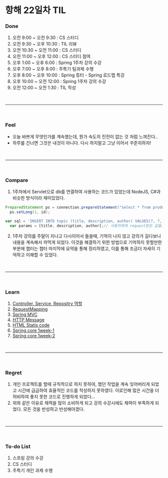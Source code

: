 # 항해 22일차 TIL

 ### Done
 1) 오전 9:00 ~ 오전 9:30 : CS 스터디
 2) 오전 9:30 ~ 오후 10:30 : TIL 리뷰 
 3) 오전 10:30 ~ 오전 11:00 : CS 스터디
 4) 오전 11:00 ~ 오후 12:00 : CS 스터디 참여
 5) 오후 1:00 ~ 오후 6:00 : Spring 1주차 강의 수강
 6) 오후 7:00 ~ 오후 8:00 : 주특기 팀과제 수행
 7) 오후 8:00 ~ 오후 10:00 : Spring 튜터 - Spring 로드맵 특강
 8) 오후 10:00 ~ 오전 12:00 : Spring 1주차 강의 수강
 9) 오전 12:00 ~ 오전 1:30 : TIL 작성
<br />
<hr>
<br />

### Feel
  - 오늘 바쁘게 무엇인가를 계속했는데, 뭔가 속도의 진전이 없는 것 처럼 느껴진다..
  - 하루를 건너면 그것은 내것이 아니다. 다시 하지말고 그냥 이어서 꾸준히하자!
<br />
<hr>
<br />

### Compare
  1. 1주차에서 Servlet으로 db를 연결하여 사용하는 코드가 있었는데 NodeJS, C#과 비슷한 방식이라 재미있었다.
  ```Java
  PreparedStatement ps = connection.prepareStatement("select * from product where id = ?");
    ps.setLong(1, id);
  ```
  ```javascript
  var sql = 'INSERT INTO topic (title, description, author) VALUES(?, ?, ?)';// INSERT 쿼리를 통해 데이터를 추가한다. VALUES의 물음표는 아래의 함수의 두번째 인자로 전달할 수 있다.
    var params = [title, description, author];// 사용자에게 request받은 값들.
  ```
  2. 1주차 강의를 주말이 지나고 다시이어서 들을때, 기억이 나지 않고 강의가 길다보니 내용을 계속해서 까먹게 되었다. 이것을 해결하기 위한 방법으로 기억하지 못할만한 부분에 챕터는 챕터 마지막에 요약을 통해 정리하였고, 이를 통해 조금더 자세히 기억하고 이해할 수 있었다.

<br />
<hr>
<br />

### Learn
  1. [Controller, Service, Repositry 역할](https://github.com/bang-star/TIL/blob/main/Spring/ControllerAndServiceAndRepository.md)
  2. [RequestMapping](https://github.com/bang-star/TIL/blob/main/Spring/RequestMapping.md)
  3. [Spring MVC](https://github.com/bang-star/TIL/blob/main/Spring/Spring_MVC_Principal.md)
  4. [HTTP Message](https://github.com/bang-star/TIL/blob/main/web/HTTP%20message.md)
  5. [HTML Statis code](https://github.com/bang-star/TIL/blob/main/web/HTTP_status_code.md)
  6. [Spring core 1week-1](https://to-be-a-artist.tistory.com/116)
  7. [Spring core 1week-2](https://to-be-a-artist.tistory.com/117)
  
<br />
<hr>
<br />

### Regret 
  1. 개인 프로젝트를 할때 규칙적으로 하지 못하여, 했던 작업을 계속 잊어버리게 되었고 시간에 급급하여 효율적인 코드를 작성하지 못하였다. 이로인해 많은 시간을 더 허비하여 좋지 못한 코드로 진행하게 되었다...
  2. 위와 같은 이유로 체력을 많이 소비하게 되고 강의 수강시에도 체력이 부족하게 되었다. 모든 것을 반성하고 반성해야겠다.
   
<br />
<hr>
<br />

### To-do List 
  1. 스프링 강의 수강
  2. CS 스터디
  3. 주특기 개인 과제 수행
